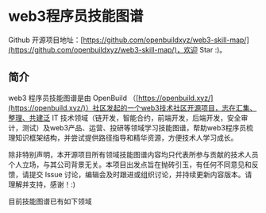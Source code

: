# web3程序员技能图谱

Github 开源项目地址：[https://github.com/openbuildxyz/web3-skill-map/](https://github.com/openbuildxyz/web3-skill-map/)，欢迎 Star :)。

## 简介
web3 程序员技能图谱是由 OpenBuild （[https://openbuild.xyz/](https://openbuild.xyz/)）社区发起的一个web3技术社区开源项目，志在汇集、整理、共建泛 IT 技术领域（链开发，智能合约，前端开发，后端开发，安全审计，测试）及web3产品、运营、投研等领域学习技能图谱，帮助web3程序员梳理知识框架结构，并尝试提供路径指导和精华资源，方便技术人学习成长。

除非特别声明，本开源项目所有领域技能图谱内容均只代表所参与贡献的技术人员个人立场，与其公司背景无关。本项目出发点旨在抛砖引玉，有任何不同意见和反馈，请提交 Issue 讨论，编辑会及时跟进或组织讨论，并持续更新内容版本。请理解并支持，感谢！:)

目前技能图谱已有如下领域
